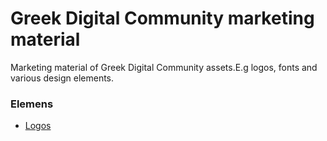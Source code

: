 # Greek Digital Community marketing material

Marketing material of Greek Digital Community assets.E.g logos,
fonts and various design elements.

### Elemens
- [Logos](/logos/)
